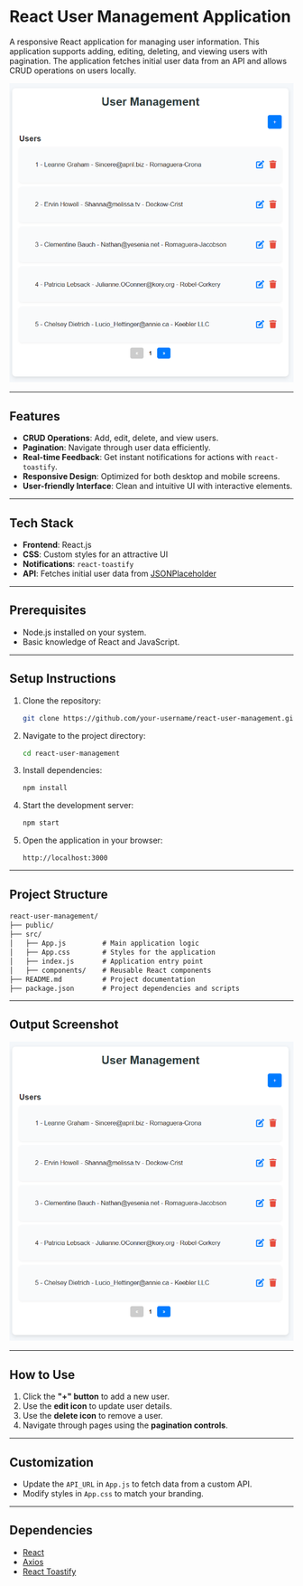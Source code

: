 
# React User Management Application

A responsive React application for managing user information. This application supports adding, editing, deleting, and viewing users with pagination. The application fetches initial user data from an API and allows CRUD operations on users locally.

![alt text](image.png) <!-- Replace with the actual path to your output image -->

---

## Features

- **CRUD Operations**: Add, edit, delete, and view users.
- **Pagination**: Navigate through user data efficiently.
- **Real-time Feedback**: Get instant notifications for actions with `react-toastify`.
- **Responsive Design**: Optimized for both desktop and mobile screens.
- **User-friendly Interface**: Clean and intuitive UI with interactive elements.

---

## Tech Stack

- **Frontend**: React.js
- **CSS**: Custom styles for an attractive UI
- **Notifications**: `react-toastify`
- **API**: Fetches initial user data from [JSONPlaceholder](https://jsonplaceholder.typicode.com)

---

## Prerequisites

- Node.js installed on your system.
- Basic knowledge of React and JavaScript.

---

## Setup Instructions

1. Clone the repository:
   ```bash
   git clone https://github.com/your-username/react-user-management.git
   ```
2. Navigate to the project directory:
   ```bash
   cd react-user-management
   ```
3. Install dependencies:
   ```bash
   npm install
   ```
4. Start the development server:
   ```bash
   npm start
   ```
5. Open the application in your browser:
   ```
   http://localhost:3000
   ```

---

## Project Structure

```plaintext
react-user-management/
├── public/
├── src/
│   ├── App.js         # Main application logic
│   ├── App.css        # Styles for the application
│   ├── index.js       # Application entry point
│   ├── components/    # Reusable React components
├── README.md          # Project documentation
├── package.json       # Project dependencies and scripts
```

---

## Output Screenshot

![alt text](image.png)

---

## How to Use

1. Click the **"+" button** to add a new user.
2. Use the **edit icon** to update user details.
3. Use the **delete icon** to remove a user.
4. Navigate through pages using the **pagination controls**.

---

## Customization

- Update the `API_URL` in `App.js` to fetch data from a custom API.
- Modify styles in `App.css` to match your branding.

---

## Dependencies

- [React](https://reactjs.org/)
- [Axios](https://axios-http.com/)
- [React Toastify](https://fkhadra.github.io/react-toastify/)

